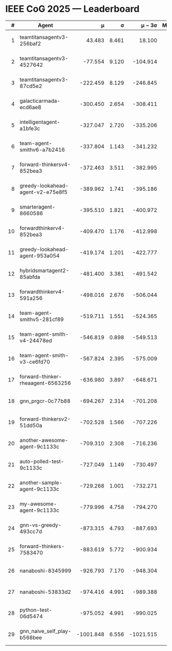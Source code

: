 # IEEE CoG 2025 — Leaderboard

| # | Agent | μ | σ | μ − 3σ | Matches | Updated |
|---:|---|---:|---:|---:|---:|---|
| 1 | teamtitansagentv3-256baf2 | 43.483 | 8.461 | 18.100 | 19576 | 2025-08-24 15:28 |
| 2 | teamtitansagentv3-4527642 | -77.554 | 9.120 | -104.914 | 19110 | 2025-08-24 15:28 |
| 3 | teamtitansagentv3-87cd5e2 | -222.459 | 8.129 | -246.845 | 20286 | 2025-08-24 15:28 |
| 4 | galacticarmada-ecd6ae8 | -300.450 | 2.654 | -308.411 | 17920 | 2025-08-24 15:28 |
| 5 | intelligentagent-a1bfe3c | -327.047 | 2.720 | -335.206 | 16223 | 2025-08-24 15:28 |
| 6 | team-agent-smithv6-a7b2416 | -337.804 | 1.143 | -341.232 | 19060 | 2025-08-24 15:28 |
| 7 | forward-thinkersv4-852bea3 | -372.463 | 3.511 | -382.995 | 15397 | 2025-08-24 15:28 |
| 8 | greedy-lookahead-agent-v2-e75e8f5 | -389.962 | 1.741 | -395.186 | 19690 | 2025-08-24 15:28 |
| 9 | smarteragent-8660586 | -395.510 | 1.821 | -400.972 | 16126 | 2025-08-24 15:28 |
| 10 | forwardthinkerv4-852bea3 | -409.470 | 1.176 | -412.998 | 15765 | 2025-08-24 15:28 |
| 11 | greedy-lookahead-agent-953a054 | -419.174 | 1.201 | -422.777 | 17910 | 2025-08-24 15:28 |
| 12 | hybridsmartagent2-85abfda | -481.400 | 3.381 | -491.542 | 16020 | 2025-08-24 15:28 |
| 13 | forwardthinkerv4-591a256 | -498.016 | 2.676 | -506.044 | 15873 | 2025-08-24 15:28 |
| 14 | team-agent-smithv5-281cf89 | -519.711 | 1.551 | -524.365 | 18720 | 2025-08-24 15:28 |
| 15 | team-agent-smith-v4-24478ed | -546.819 | 0.898 | -549.513 | 19516 | 2025-08-24 15:28 |
| 16 | team-agent-smith-v3-ce6fd70 | -567.824 | 2.395 | -575.009 | 19976 | 2025-08-24 15:28 |
| 17 | forward-thinker-rheaagent-6563256 | -636.980 | 3.897 | -648.671 | 18156 | 2025-08-24 15:28 |
| 18 | gnn_prgcr-0c77b88 | -694.267 | 2.314 | -701.208 | 17000 | 2025-08-24 15:28 |
| 19 | forward-thinkersv2-51dd50a | -702.528 | 1.566 | -707.226 | 18476 | 2025-08-24 15:28 |
| 20 | another-awesome-agent-9c1133c | -709.310 | 2.308 | -716.236 | 20580 | 2025-08-24 15:28 |
| 21 | auto-polled-test-9c1133c | -727.049 | 1.149 | -730.497 | 19920 | 2025-08-24 15:28 |
| 22 | another-sample-agent-9c1133c | -729.268 | 1.001 | -732.271 | 19240 | 2025-08-24 15:28 |
| 23 | my-awesome-agent-9c1133c | -779.996 | 4.758 | -794.270 | 19300 | 2025-08-24 15:28 |
| 24 | gnn-vs-greedy-493cc7d | -873.315 | 4.793 | -887.693 | 15080 | 2025-08-24 15:28 |
| 25 | forward-thinkers-7583470 | -883.619 | 5.772 | -900.934 | 17840 | 2025-08-24 15:28 |
| 26 | nanaboshi-8345999 | -926.793 | 7.170 | -948.304 | 15610 | 2025-08-24 15:28 |
| 27 | nanaboshi-53833d2 | -974.416 | 4.991 | -989.388 | 15040 | 2025-08-24 15:28 |
| 28 | python-test-06d5474 | -975.052 | 4.991 | -990.025 | 15310 | 2025-08-24 15:28 |
| 29 | gnn_naive_self_play-b568bee | -1001.848 | 6.556 | -1021.515 | 15140 | 2025-08-24 15:28 |
